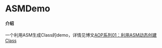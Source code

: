 # ASMDemo

#### 介绍

一个利用ASM生成Class的demo，详情见博文[AOP系列01：利用ASM动态创建Class](https://www.jianshu.com/p/3bb012e00bb6)